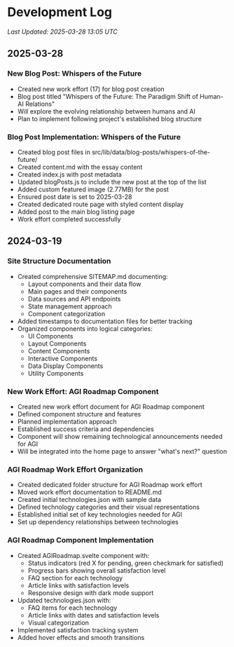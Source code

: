 # Development Log
*Last Updated: 2025-03-28 13:05 UTC*

## 2025-03-28
### New Blog Post: Whispers of the Future
- Created new work effort (17) for blog post creation
- Blog post titled "Whispers of the Future: The Paradigm Shift of Human-AI Relations"
- Will explore the evolving relationship between humans and AI
- Plan to implement following project's established blog structure

### Blog Post Implementation: Whispers of the Future
- Created blog post files in src/lib/data/blog-posts/whispers-of-the-future/
- Created content.md with the essay content
- Created index.js with post metadata
- Updated blogPosts.js to include the new post at the top of the list
- Added custom featured image (2.77MB) for the post
- Ensured post date is set to 2025-03-28
- Created dedicated route page with styled content display
- Added post to the main blog listing page
- Work effort completed successfully

## 2024-03-19
### Site Structure Documentation
- Created comprehensive SITEMAP.md documenting:
  - Layout components and their data flow
  - Main pages and their components
  - Data sources and API endpoints
  - State management approach
  - Component categorization
- Added timestamps to documentation files for better tracking
- Organized components into logical categories:
  - UI Components
  - Layout Components
  - Content Components
  - Interactive Components
  - Data Display Components
  - Utility Components

### New Work Effort: AGI Roadmap Component
- Created new work effort document for AGI Roadmap component
- Defined component structure and features
- Planned implementation approach
- Established success criteria and dependencies
- Component will show remaining technological announcements needed for AGI
- Will be integrated into the home page to answer "what's next?" question

### AGI Roadmap Work Effort Organization
- Created dedicated folder structure for AGI Roadmap work effort
- Moved work effort documentation to README.md
- Created initial technologies.json with sample data
- Defined technology categories and their visual representations
- Established initial set of key technologies needed for AGI
- Set up dependency relationships between technologies

### AGI Roadmap Component Implementation
- Created AGIRoadmap.svelte component with:
  - Status indicators (red X for pending, green checkmark for satisfied)
  - Progress bars showing overall satisfaction level
  - FAQ section for each technology
  - Article links with satisfaction levels
  - Responsive design with dark mode support
- Updated technologies.json with:
  - FAQ items for each technology
  - Article links with dates and satisfaction levels
  - Visual categorization
- Implemented satisfaction tracking system
- Added hover effects and smooth transitions